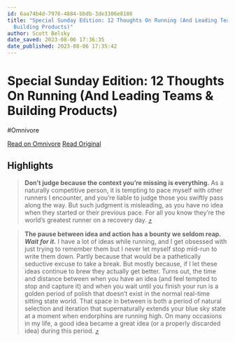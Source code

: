```yaml
---
id: 6aa74b4d-7976-4884-bbdb-3de3306e8186
title: "Special Sunday Edition: 12 Thoughts On Running (And Leading Teams &
  Building Products)"
author: Scott Belsky
date_saved: 2023-08-06 17:36:35
date_published: 2023-08-06 17:35:42
---
```


# Special Sunday Edition: 12 Thoughts On Running (And Leading Teams & Building Products)
#Omnivore

[Read on Omnivore](https://omnivore.app/me/special-sunday-edition-12-thoughts-on-running-and-leading-teams--189ccc7d471)
[Read Original](https://www.implications.com/p/special-sunday-edition-12-thoughts)

## Highlights

> **Don’t judge because the context you’re missing is everything.** As a naturally competitive person, it is tempting to pace myself with other runners I encounter, and you’re liable to judge those you swiftly pass along the way. But such judgment is misleading, as you have no idea when they started or their previous pace. For all you know they’re the world’s greatest runner on a recovery day. [⤴️](https://omnivore.app/me/special-sunday-edition-12-thoughts-on-running-and-leading-teams--189ccc7d471#a2c79385-fb87-4d0e-b2c5-009cb220da45) 

> **The pause between idea and action has a bounty we seldom reap.** _**Wait for it.**_ I have a lot of ideas while running, and I get obsessed with just trying to remember them but I never let myself stop mid-run to write them down. Partly because that would be a pathetically seductive excuse to take a break. But mostly because, if I let these ideas continue to brew they actually get better. Turns out, the time and distance between when you have an idea (and feel tempted to stop and capture it) and when you wait until you finish your run is a golden period of polish that doesn’t exist in the normal real-time sitting state world. That space in between is both a period of natural selection and iteration that supernaturally extends your blue sky state at a moment when endorphins are running high. On many occasions in my life, a good idea became a great idea (or a properly discarded idea) during this period. [⤴️](https://omnivore.app/me/special-sunday-edition-12-thoughts-on-running-and-leading-teams--189ccc7d471#ec1b4aa7-cb78-4d6a-b19c-c8db38919f39) 

